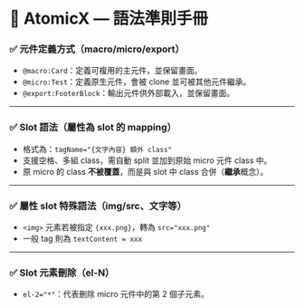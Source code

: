 # 📘 AtomicX — 語法準則手冊

### ✅ 元件定義方式（macro/micro/export）

- `@macro:Card`：定義可複用的主元件，並保留畫面。
- `@micro:Test`：定義原生元件，會被 clone 並可被其他元件繼承。
- `@export:FooterBlock`：輸出元件供外部載入，並保留畫面。

---

### ✅ Slot 語法（屬性為 slot 的 mapping）

- 格式為：`tagName="{文字內容} 額外 class"`
- 支援空格、多組 class，需自動 split 並加到原始 micro 元件 class 中。
- 原 micro 的 class **不被覆蓋**，而是與 slot 中 class 合併（**繼承**概念）。

---

### ✅ 屬性 slot 特殊語法（img/src、文字等）

- `<img>` 元素若被指定 `{xxx.png}`，轉為 `src="xxx.png"`
- 一般 tag 則為 `textContent = xxx`

---

### ✅ Slot 元素刪除（el-N）

- `el-2="*"`：代表刪除 micro 元件中的第 2 個子元素。
